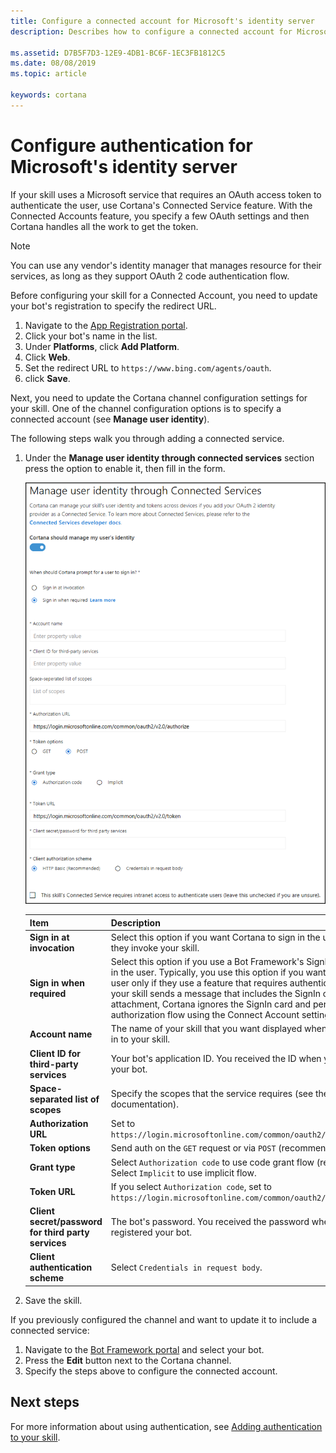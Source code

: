 ```yaml
---
title: Configure a connected account for Microsoft's identity server
description: Describes how to configure a connected account for Microsoft's identify service in Cortana's channel configuration settings.

ms.assetid: D7B5F7D3-12E9-4DB1-BC6F-1EC3FB1812C5
ms.date: 08/08/2019
ms.topic: article

keywords: cortana
---
```


# Configure authentication for Microsoft's identity server

If your skill uses a Microsoft service that requires an OAuth access token to authenticate the user, use Cortana's Connected Service feature. With the Connected Accounts feature, you specify a few OAuth settings and then Cortana handles all the work to get the token.

> [!NOTE]
> You can use any vendor's identity manager that manages resource for their services, as long as they
> support OAuth 2 code authentication flow.

Before configuring your skill for a Connected Account, you need to update your bot's registration to specify the redirect URL.

1. Navigate to  the [App Registration portal](https://ms.portal.azure.com/#blade/Microsoft_AAD_RegisteredApps/ApplicationsListBlade).
1. Click your bot's name in the list.
1. Under **Platforms**, click **Add Platform**.
1. Click **Web**.
1. Set the redirect URL to `https://www.bing.com/agents/oauth`.
1. click **Save**.

Next, you need to update the Cortana channel configuration settings for your skill. One of the channel configuration options is to specify a connected account (see **Manage user identity**).

The following steps walk you through adding a connected service.

1. Under the **Manage user identity through connected services** section press the option to enable it, then fill in the form.

   <!-- This graphic is also included in pub-default-settings.md  Make sure to update text there if you change it! -->

   ![Manage user identity through Connected Services](../media/images/default_settings-manage_user_identity_connected_services-on.png)

   | Item | Description  |
   |---|---|
   | **Sign in at invocation** | Select this option if you want Cortana to sign in the user at the time they invoke your skill. |
   | **Sign in when required** | Select this option if you use a Bot Framework's SignIn card to sign in the user. Typically, you use this option if you want to sign in the user only if they use a feature that requires authentication. When your skill sends a message that includes the SignIn card as an attachment, Cortana ignores the SignIn card and performs the authorization flow using the Connect Account settings. |
   | **Account name** | The name of your skill that you want displayed when the user signs in to your skill. |
   | **Client ID for third-party services** | Your bot's application ID. You received the ID when you registered your bot. |
   | **Space-separated list of scopes** | Specify the scopes that the service requires (see the service's documentation). |
   | **Authorization URL** | Set to `https://login.microsoftonline.com/common/oauth2/v2.0/authorize`. |
   | **Token options** | Send auth on the `GET` request or via `POST` (recommended). |
   | **Grant type** | Select `Authorization code` to use code grant flow (recommended). Select `Implicit` to use implicit flow. |
   | **Token URL** | If you select `Authorization code`, set to `https://login.microsoftonline.com/common/oauth2/v2.0/token`. |
   | **Client secret/password for third party services** | The bot's password. You received the password when you registered your bot. |
   | **Client authentication scheme** | Select `Credentials in request body`. |

1. Save the skill.

If you previously configured the channel and want to update it to include a connected service:

1. Navigate to the [Bot Framework portal](https://dev.botframework.com/bots) and select your bot.
1. Press the **Edit** button next to the Cortana channel.
1. Specify the steps above to configure the connected account.

## Next steps

For more information about using authentication, see [Adding authentication to your skill](./authentication.md).
